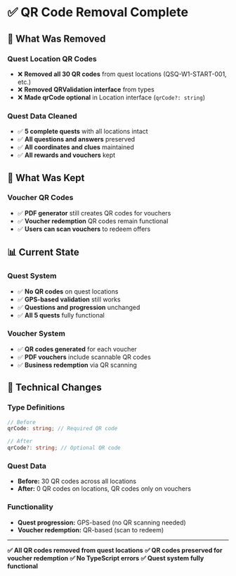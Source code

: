 # ✅ QR Code Removal Complete

## 🎯 **What Was Removed**

### **Quest Location QR Codes**
- ❌ **Removed all 30 QR codes** from quest locations (QSQ-W1-START-001, etc.)
- ❌ **Removed QRValidation interface** from types
- ❌ **Made qrCode optional** in Location interface (`qrCode?: string`)

### **Quest Data Cleaned**
- ✅ **5 complete quests** with all locations intact
- ✅ **All questions and answers** preserved
- ✅ **All coordinates and clues** maintained
- ✅ **All rewards and vouchers** kept

## 🎫 **What Was Kept**

### **Voucher QR Codes**
- ✅ **PDF generator** still creates QR codes for vouchers
- ✅ **Voucher redemption** QR codes remain functional
- ✅ **Users can scan vouchers** to redeem offers

## 📊 **Current State**

### **Quest System**
- ✅ **No QR codes** on quest locations
- ✅ **GPS-based validation** still works
- ✅ **Questions and progression** unchanged
- ✅ **All 5 quests** fully functional

### **Voucher System**
- ✅ **QR codes generated** for each voucher
- ✅ **PDF vouchers** include scannable QR codes
- ✅ **Business redemption** via QR scanning

## 🔧 **Technical Changes**

### **Type Definitions**
```typescript
// Before
qrCode: string; // Required QR code

// After  
qrCode?: string; // Optional QR code
```

### **Quest Data**
- **Before:** 30 QR codes across all locations
- **After:** 0 QR codes on locations, QR codes only on vouchers

### **Functionality**
- **Quest progression:** GPS-based (no QR scanning needed)
- **Voucher redemption:** QR-based (scan to redeem)

---

**✅ All QR codes removed from quest locations**
**✅ QR codes preserved for voucher redemption**
**✅ No TypeScript errors**
**✅ Quest system fully functional**


